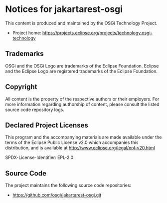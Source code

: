 # Notices for jakartarest-osgi

This content is produced and maintained by the OSGi Technology Project.

 * Project home: https://projects.eclipse.org/projects/technology.osgi-technology

## Trademarks

OSGi and the OSGi Logo are trademarks of the Eclipse Foundation. Eclipse and
the Eclipse Logo are registered trademarks of the Eclipse Foundation.

## Copyright

All content is the property of the respective authors or their employers.
For more information regarding authorship of content, please consult the
listed source code repository logs.

## Declared Project Licenses

This program and the accompanying materials are made available under the terms of the 
Eclipse Public License v2.0 which accompanies this distribution, and is available at
http://www.eclipse.org/legal/epl-v20.html

SPDX-License-Identifier: EPL-2.0

## Source Code

The project maintains the following source code repositories:

 * https://github.com/osgi/jakartarest-osgi.git